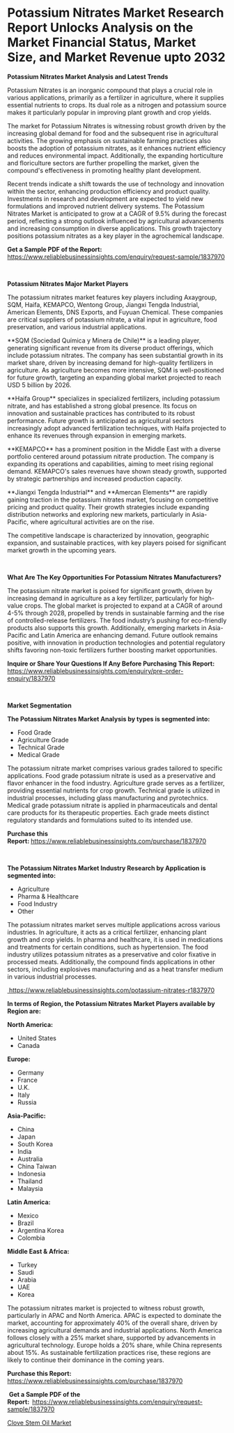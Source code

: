 <p><h1>Potassium Nitrates Market Research Report Unlocks Analysis on the Market Financial Status, Market Size, and Market Revenue upto 2032</h1></p><p><strong>Potassium Nitrates Market Analysis and Latest Trends</strong></p>
<p><p>Potassium Nitrates is an inorganic compound that plays a crucial role in various applications, primarily as a fertilizer in agriculture, where it supplies essential nutrients to crops. Its dual role as a nitrogen and potassium source makes it particularly popular in improving plant growth and crop yields. </p><p>The market for Potassium Nitrates is witnessing robust growth driven by the increasing global demand for food and the subsequent rise in agricultural activities. The growing emphasis on sustainable farming practices also boosts the adoption of potassium nitrates, as it enhances nutrient efficiency and reduces environmental impact. Additionally, the expanding horticulture and floriculture sectors are further propelling the market, given the compound's effectiveness in promoting healthy plant development.</p><p>Recent trends indicate a shift towards the use of technology and innovation within the sector, enhancing production efficiency and product quality. Investments in research and development are expected to yield new formulations and improved nutrient delivery systems. The Potassium Nitrates Market is anticipated to grow at a CAGR of 9.5% during the forecast period, reflecting a strong outlook influenced by agricultural advancements and increasing consumption in diverse applications. This growth trajectory positions potassium nitrates as a key player in the agrochemical landscape.</p></p>
<p><strong>Get a Sample PDF of the Report:&nbsp;</strong> <a href="https://www.reliablebusinessinsights.com/enquiry/request-sample/1837970?utm_campaign=2760&utm_medium=2&utm_source=Github&utm_content=ia&utm_term=31032025&utm_id=potassium-nitrates">https://www.reliablebusinessinsights.com/enquiry/request-sample/1837970</a></p>
<p>&nbsp;</p>
<p><strong>Potassium Nitrates Major Market Players</strong></p>
<p><p>The potassium nitrates market features key players including Axaygroup, SQM, Haifa, KEMAPCO, Wentong Group, Jiangxi Tengda Industrial, American Elements, DNS Exports, and Fuyuan Chemical. These companies are critical suppliers of potassium nitrate, a vital input in agriculture, food preservation, and various industrial applications.</p><p>**SQM (Sociedad Química y Minera de Chile)** is a leading player, generating significant revenue from its diverse product offerings, which include potassium nitrates. The company has seen substantial growth in its market share, driven by increasing demand for high-quality fertilizers in agriculture. As agriculture becomes more intensive, SQM is well-positioned for future growth, targeting an expanding global market projected to reach USD 5 billion by 2026.</p><p>**Haifa Group** specializes in specialized fertilizers, including potassium nitrate, and has established a strong global presence. Its focus on innovation and sustainable practices has contributed to its robust performance. Future growth is anticipated as agricultural sectors increasingly adopt advanced fertilization techniques, with Haifa projected to enhance its revenues through expansion in emerging markets.</p><p>**KEMAPCO** has a prominent position in the Middle East with a diverse portfolio centered around potassium nitrate production. The company is expanding its operations and capabilities, aiming to meet rising regional demand. KEMAPCO's sales revenues have shown steady growth, supported by strategic partnerships and increased production capacity.</p><p>**Jiangxi Tengda Industrial** and **Amercan Elements** are rapidly gaining traction in the potassium nitrates market, focusing on competitive pricing and product quality. Their growth strategies include expanding distribution networks and exploring new markets, particularly in Asia-Pacific, where agricultural activities are on the rise.</p><p>The competitive landscape is characterized by innovation, geographic expansion, and sustainable practices, with key players poised for significant market growth in the upcoming years.</p></p>
<p>&nbsp;</p>
<p><strong>What Are The Key Opportunities For Potassium Nitrates Manufacturers?</strong></p>
<p><p>The potassium nitrate market is poised for significant growth, driven by increasing demand in agriculture as a key fertilizer, particularly for high-value crops. The global market is projected to expand at a CAGR of around 4-5% through 2028, propelled by trends in sustainable farming and the rise of controlled-release fertilizers. The food industry’s pushing for eco-friendly products also supports this growth. Additionally, emerging markets in Asia-Pacific and Latin America are enhancing demand. Future outlook remains positive, with innovation in production technologies and potential regulatory shifts favoring non-toxic fertilizers further boosting market opportunities.</p></p>
<p><strong>Inquire or Share Your Questions If Any Before Purchasing This Report:</strong> <a href="https://www.reliablebusinessinsights.com/enquiry/pre-order-enquiry/1837970?utm_campaign=2760&utm_medium=2&utm_source=Github&utm_content=ia&utm_term=31032025&utm_id=potassium-nitrates">https://www.reliablebusinessinsights.com/enquiry/pre-order-enquiry/1837970</a></p>
<p>&nbsp;</p>
<p><strong>Market Segmentation</strong></p>
<p><strong>The Potassium Nitrates Market Analysis by types is segmented into:</strong></p>
<p><ul><li>Food Grade</li><li>Agriculture Grade</li><li>Technical Grade</li><li>Medical Grade</li></ul></p>
<p><p>The potassium nitrate market comprises various grades tailored to specific applications. Food grade potassium nitrate is used as a preservative and flavor enhancer in the food industry. Agriculture grade serves as a fertilizer, providing essential nutrients for crop growth. Technical grade is utilized in industrial processes, including glass manufacturing and pyrotechnics. Medical grade potassium nitrate is applied in pharmaceuticals and dental care products for its therapeutic properties. Each grade meets distinct regulatory standards and formulations suited to its intended use.</p></p>
<p><strong>Purchase this Report:&nbsp;</strong><a href="https://www.reliablebusinessinsights.com/purchase/1837970?utm_campaign=2760&utm_medium=2&utm_source=Github&utm_content=ia&utm_term=31032025&utm_id=potassium-nitrates">https://www.reliablebusinessinsights.com/purchase/1837970</a></p>
<p>&nbsp;</p>
<p><strong>The Potassium Nitrates Market Industry Research by Application is segmented into:</strong></p>
<p><ul><li>Agriculture</li><li>Pharma & Healthcare</li><li>Food Industry</li><li>Other</li></ul></p>
<p><p>The potassium nitrates market serves multiple applications across various industries. In agriculture, it acts as a critical fertilizer, enhancing plant growth and crop yields. In pharma and healthcare, it is used in medications and treatments for certain conditions, such as hypertension. The food industry utilizes potassium nitrates as a preservative and color fixative in processed meats. Additionally, the compound finds applications in other sectors, including explosives manufacturing and as a heat transfer medium in various industrial processes.</p></p>
<p><a href="https://www.reliablebusinessinsights.com/potassium-nitrates-r1837970?utm_campaign=2760&utm_medium=2&utm_source=Github&utm_content=ia&utm_term=31032025&utm_id=potassium-nitrates">&nbsp;https://www.reliablebusinessinsights.com/potassium-nitrates-r1837970</a></p>
<p><strong>In terms of Region, the Potassium Nitrates Market Players available by Region are:</strong></p>
<p>
    <p> <strong> North America: </strong>
        <ul>
            <li>United States</li>
            <li>Canada</li>
        </ul>
        </p> 
    <p> <strong> Europe: </strong>
        <ul>
            <li>Germany</li>
            <li>France</li>
            <li>U.K.</li>
            <li>Italy</li>
            <li>Russia</li>
        </ul>
        </p> 
    <p> <strong> Asia-Pacific: </strong>
        <ul>
            <li>China</li>
            <li>Japan</li>
            <li>South Korea</li>
            <li>India</li>
            <li>Australia</li>
            <li>China Taiwan</li>
            <li>Indonesia</li>
            <li>Thailand</li>
            <li>Malaysia</li>
        </ul>
        </p> 
    <p> <strong> Latin America: </strong>
        <ul>
            <li>Mexico</li>
            <li>Brazil</li>
            <li>Argentina Korea</li>
            <li>Colombia</li>
        </ul>
        </p> 
    <p> <strong> Middle East & Africa: </strong>
        <ul>
            <li>Turkey</li>
            <li>Saudi</li>
            <li>Arabia</li>
            <li>UAE</li>
            <li>Korea</li>
        </ul>
    </p>
    </p>
<p><p>The potassium nitrates market is projected to witness robust growth, particularly in APAC and North America. APAC is expected to dominate the market, accounting for approximately 40% of the overall share, driven by increasing agricultural demands and industrial applications. North America follows closely with a 25% market share, supported by advancements in agricultural technology. Europe holds a 20% share, while China represents about 15%. As sustainable fertilization practices rise, these regions are likely to continue their dominance in the coming years.</p></p>
<p><strong>Purchase this Report: </strong><a href="https://www.reliablebusinessinsights.com/purchase/1837970?utm_campaign=2760&utm_medium=2&utm_source=Github&utm_content=ia&utm_term=31032025&utm_id=potassium-nitrates">https://www.reliablebusinessinsights.com/purchase/1837970</a></p>
<p>&nbsp;<strong>Get a Sample PDF of the Report:&nbsp;&nbsp;</strong><a href="https://www.reliablebusinessinsights.com/enquiry/request-sample/1837970?utm_campaign=2760&utm_medium=2&utm_source=Github&utm_content=ia&utm_term=31032025&utm_id=potassium-nitrates">https://www.reliablebusinessinsights.com/enquiry/request-sample/1837970</a></p>
<p><strong></strong></p>
<p><p><a href="https://github.com/vitrilaoire/Market-Research-Report-List-1/blob/main/clove-stem-oil-market.md?utm_campaign=2760&utm_medium=2&utm_source=Github&utm_content=ia&utm_term=31032025&utm_id=potassium-nitrates">Clove Stem Oil Market</a></p></p>